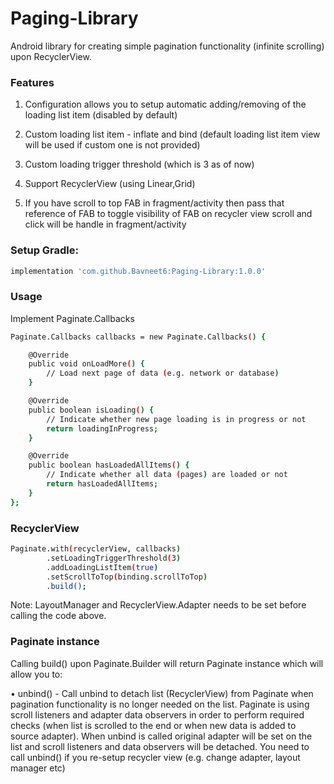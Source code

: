 # Paging-Library

Android library for creating simple pagination functionality (infinite scrolling) upon RecyclerView.

### Features

1.  Configuration allows you to setup automatic adding/removing of the loading list item (disabled by default)

2.  Custom loading list item - inflate and bind (default loading list item view will be used if custom one is not provided)

3.  Custom loading trigger threshold (which is 3 as of now)

4.  Support RecyclerView (using Linear,Grid)

5.  If you have scroll to top FAB in fragment/activity then pass that reference of FAB to toggle visibility of FAB on recycler view scroll and click will be handle
    in fragment/activity

### Setup Gradle:

```bash
implementation 'com.github.Bavneet6:Paging-Library:1.0.0'
```
 
### Usage

Implement Paginate.Callbacks

```bash
Paginate.Callbacks callbacks = new Paginate.Callbacks() {

    @Override
    public void onLoadMore() {
        // Load next page of data (e.g. network or database)
    }

    @Override
    public boolean isLoading() {
        // Indicate whether new page loading is in progress or not
        return loadingInProgress;
    }

    @Override
    public boolean hasLoadedAllItems() {
        // Indicate whether all data (pages) are loaded or not
        return hasLoadedAllItems;
    }
};
```

### RecyclerView

```bash
Paginate.with(recyclerView, callbacks)
        .setLoadingTriggerThreshold(3)
        .addLoadingListItem(true)
        .setScrollToTop(binding.scrollToTop)
        .build();
```
        
Note: LayoutManager and RecyclerView.Adapter needs to be set before calling the code above.

### Paginate instance

Calling build() upon Paginate.Builder will return Paginate instance which will allow you to:

• unbind() - Call unbind to detach list (RecyclerView) from Paginate when pagination functionality is no longer needed on the list. Paginate is using scroll listeners and adapter data observers in order to perform required checks (when list is scrolled to the end or when new data is added to source adapter). When unbind is called original adapter will be set on the list and scroll listeners and data observers will be detached. You need to call unbind() if you re-setup recycler view (e.g. change adapter, layout manager etc)
